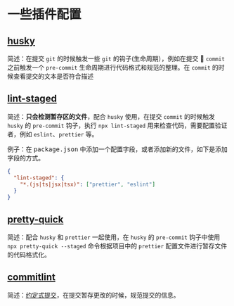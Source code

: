 # 一些插件配置

## [husky](https://typicode.github.io/husky/)

简述：在提交 `git` 的时候触发一些 `git` 的钩子(生命周期），例如在提交  `commit` 之前触发一个 `pre-commit` 生命周期进行代码格式和规范的整理。在 `commit` 的时候查看提交的文本是否符合描述

## [lint-staged](https://github.com/okonet/lint-staged#readme)

简述：**只会检测暂存区的文件**，配合 `husky` 使用，在提交 `commit` 的时候触发 `husky` 的 `pre-commit` 钩子，执行 `npx lint-staged` 用来检查代码，需要配置验证者，例如 `eslint`、`prettier` 等。

例子：在 <kbd>package.json</kbd> 中添加一个配置字段，或者添加新的文件，如下是添加字段的方式。

```json
{
  "lint-staged": {
    "*.(js|ts|jsx|tsx)": ["prettier", "eslint"]
  }
}
```

## [pretty-quick](https://github.com/azz/pretty-quick)

简述：配合 `husky` 和 `prettier` 一起使用，在 `husky` 的 `pre-commit` 钩子中使用 `npx pretty-quick --staged` 命令根据项目中的 `prettier` 配置文件进行暂存文件的代码格式化。

## [commitlint](https://commitlint.js.org/#/)

简述：[约定式提交](https://www.conventionalcommits.org/zh-hans/v1.0.0/)，在提交暂存更改的时候，规范提交的信息。